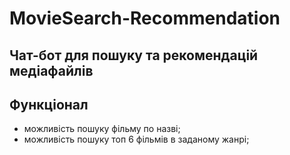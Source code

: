# MovieSearch-Recommendation
## Чат-бот для пошуку та рекомендацій медіафайлів
## Функціонал

- можливість пошуку фільму по назві;
- можливість пошуку топ 6 фільмів в заданому жанрі;
